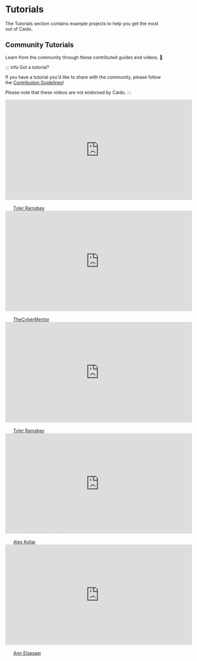 # Tutorials

The Tutorials section contains example projects to help you get the most out of Caido.

## Community Tutorials

Learn from the community through these contributed guides and videos. 🎉

::: info Got a tutorial?

If you have a tutorial you'd like to share with the community, please follow the [Contribution Guidelines](/guides/documentation.md)!

Please note that these videos are not endorsed by Caido.
:::

<div class="videos">
    <div class="video">
        <iframe width="585" height="315" src="https://www.youtube.com/embed/nZDwUwIPJ6M" title="YouTube video player" frameborder="0"></iframe>
        <br>
        <div class="caption" style="color:#ffffff">
            Try Hack Me Tutorial: OWASP Top 10
            <br>
            By: <a href="https://hacksmarter.live/">Tyler Ramsbey</a>
        </div>
    </div>
    <div class="video">
        <iframe width="585" height="315" src="https://www.youtube.com/embed/lW-u_2EByT4" title="YouTube video player" frameborder="0"></iframe>
        <br>
        <div class="caption" style="color:#ffffff">
            Hack The Box Tutorial: Intranet
            <br>
            By: <a href="https://linktr.ee/thecybermentor">TheCyberMentor</a>
        </div>
    </div>
    <div class="video">
        <iframe width="585" height="315" src="https://www.youtube.com/embed/u8bQPtLNPpk" title="YouTube video player" frameborder="0"></iframe>
        <br>
        <div class="caption" style="color:#ffffff">
            Hack The Box Tutorial: Intranet
            <br>
            By: <a href="https://hacksmarter.live/">Tyler Ramsbey</a>
        </div>
    </div>
    <div class="video">
        <iframe width="585" height="315" src="https://www.youtube.com/embed/d9EFV5zdkQY" title="YouTube video player" frameborder="0"></iframe>
        <br>
        <div class="caption" style="color:#ffffff">
            Tutorial: Command Injection
            <br>
            By: <a href="https://twitter.com/ssgcythes">Alex Kollar</a>
        </div>
    </div>
    <div class="video">
        <iframe width="585" height="315" src="https://www.youtube.com/embed/HjZxwcBJl7Y" title="YouTube video player" frameborder="0"></iframe>
        <br>
        <div class="caption" style="color:#ffffff">
            Tutorial: Caido Masterclass – From Setup to Exploits
            <br>
            By: <a href="https://amrelsagaei.com">Amr Elsagaei</a>
        </div>
    </div>
</div>
